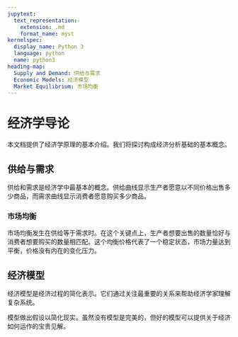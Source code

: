 ```yaml
---
jupytext:
  text_representation:
    extension: .md
    format_name: myst
kernelspec:
  display_name: Python 3
  language: python
  name: python3
heading-map:
  Supply and Demand: 供给与需求
  Economic Models: 经济模型
  Market Equilibrium: 市场均衡
---
```


# 经济学导论

本文档提供了经济学原理的基本介绍。我们将探讨构成经济分析基础的基本概念。

## 供给与需求

供给和需求是经济学中最基本的概念。供给曲线显示生产者愿意以不同价格出售多少商品，而需求曲线显示消费者愿意购买多少商品。

### 市场均衡

市场均衡发生在供给等于需求时。在这个关键点上，生产者想要出售的数量恰好与消费者想要购买的数量相匹配。这个均衡价格代表了一个稳定状态，市场力量达到平衡，价格没有内在的变化压力。

## 经济模型

经济模型是经济过程的简化表示。它们通过关注最重要的关系来帮助经济学家理解复杂系统。

模型做出假设以简化现实。虽然没有模型是完美的，但好的模型可以提供关于经济如何运作的宝贵见解。
